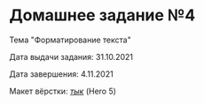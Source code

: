 # Домашнее задание №4

Тема "Форматирование текста"

Дата выдачи задания: 31.10.2021

Дата завершения: 4.11.2021

Макет вёрстки: [*тык*](https://www.figma.com/file/1f60xMtb9YZpdyDD0OEgsN/Landify---Landing-Page-UI-Kit-(Community)-(Copy)?node-id=1%3A2) (Hero 5)